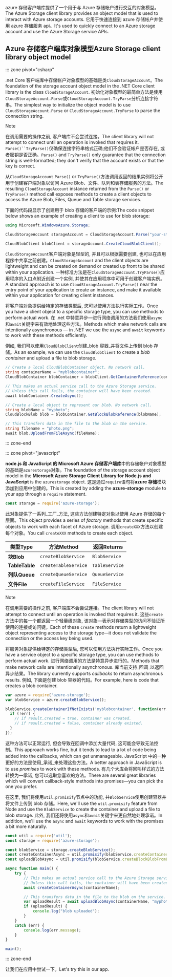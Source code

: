 <span data-ttu-id="b8c0a-101">azure 存储客户端库提供了一个用于与 Azure 存储帐户进行交互的对象模型。</span><span class="sxs-lookup"><span data-stu-id="b8c0a-101">The Azure Storage client library provides an object model that is used to interact with Azure storage accounts.</span></span> <span data-ttu-id="b8c0a-102">它用于快速连接到 azure 存储帐户并使用 azure 存储服务 api。</span><span class="sxs-lookup"><span data-stu-id="b8c0a-102">It's used to quickly connect to an Azure storage account and use the Azure Storage service APIs.</span></span> 

## <a name="azure-storage-client-library-object-model"></a><span data-ttu-id="b8c0a-103">Azure 存储客户端库对象模型</span><span class="sxs-lookup"><span data-stu-id="b8c0a-103">Azure Storage client library object model</span></span>

::: zone pivot="csharp"

<span data-ttu-id="b8c0a-104">.net Core 客户端库中存储帐户对象模型的基础是类`CloudStorageAccount`。</span><span class="sxs-lookup"><span data-stu-id="b8c0a-104">The foundation of the storage account object model in the .NET Core client library is the class `CloudStorageAccount`.</span></span> <span data-ttu-id="b8c0a-105">初始化对象模型的最简单方法是使用`CloudStorageAccount.Parse`或`CloudStorageAccount.TryParse`分析连接字符串。</span><span class="sxs-lookup"><span data-stu-id="b8c0a-105">The simplest way to initialize the object model is to use `CloudStorageAccount.Parse` or `CloudStorageAccount.TryParse` to parse the connection string.</span></span>

> [!NOTE]
> <span data-ttu-id="b8c0a-106">在调用需要的操作之前, 客户端库不会尝试连接。</span><span class="sxs-lookup"><span data-stu-id="b8c0a-106">The client library will not attempt to connect until an operation is invoked that requires it.</span></span> <span data-ttu-id="b8c0a-107">`Parse()``TryParse()`仅确保连接字符串格式正确;他们不会验证帐户是否存在, 或者密钥是否正确。</span><span class="sxs-lookup"><span data-stu-id="b8c0a-107">`Parse()` and `TryParse()` only guarantee that the connection string is well-formatted; they don't verify that the account exists or that the key is correct.</span></span> 

<span data-ttu-id="b8c0a-108">从`CloudStorageAccount` `Parse()` or `TryParse()`方法调用返回的结果实例将公开用于创建客户端对象以访问 Azure Blob、文件、队列和表存储服务的方法。</span><span class="sxs-lookup"><span data-stu-id="b8c0a-108">The resulting `CloudStorageAccount` instance returned from the `Parse()` or `TryParse()` method call exposes methods to create a client objects to access the Azure Blob, Files, Queue and Table storage services.</span></span> 

<span data-ttu-id="b8c0a-109">下面的代码段显示了创建用于 blob 存储的客户端的示例:</span><span class="sxs-lookup"><span data-stu-id="b8c0a-109">The code snippet below shows an example of creating a client to use for blob storage:</span></span>

```csharp
using Microsoft.WindowsAzure.Storage;

CloudStorageAccount storageAccount = CloudStorageAccount.Parse("your-storage-key-connection-string");

CloudBlobClient blobClient = storageAccount.CreateCloudBlobClient();
```

<span data-ttu-id="b8c0a-110">`CloudStorageAccount`客户端对象是轻型的, 并且可以根据需要创建, 也可以在应用程序中共享之前创建。</span><span class="sxs-lookup"><span data-stu-id="b8c0a-110">`CloudStorageAccount` and the client objects are lightweight and can be created on demand or created up front to be shared within your application.</span></span> <span data-ttu-id="b8c0a-111">一种标准方法是在`CloudStorageAccount.TryParse()`应用程序的入口点附近创建一个实例, 并使其在应用程序中可用于创建客户端实例。</span><span class="sxs-lookup"><span data-stu-id="b8c0a-111">A standard approach is to use `CloudStorageAccount.TryParse()` near the entry point of your application to create an instance, and make it available within your application for creating client instances.</span></span>

<span data-ttu-id="b8c0a-112">将客户端对象提供给特定的存储类型后, 您可以使用方法执行实际工作。</span><span class="sxs-lookup"><span data-stu-id="b8c0a-112">Once you have a client object to a specific storage type, you can use methods to perform actual work.</span></span> <span data-ttu-id="b8c0a-113">在 .net 中特意异步&mdash;进行网络调用的方法我们使用`async`和`await`关键字来有效地处理这些方法。</span><span class="sxs-lookup"><span data-stu-id="b8c0a-113">Methods which make network calls are intentionally asynchronous &mdash; in .NET we use the `async` and `await` keywords to work with these methods efficiently.</span></span>

<span data-ttu-id="b8c0a-114">例如, 我们可以使用`CloudBlobClient`创建_blob 容器_并将文件上传到 blob 存储。</span><span class="sxs-lookup"><span data-stu-id="b8c0a-114">As an example, we can use the `CloudBlobClient` to create a _blob container_ and upload a file to blob storage.</span></span>

```csharp
// Create a local CloudBlobContainer object. No network call.
string containerName = "myblobcontainer";
CloudBlobContainer blobContainer = blobClient.GetContainerReference(containerName);

// This makes an actual service call to the Azure Storage service. 
// Unless this call fails, the container will have been created.
await blobContainer.CreateAsync();

// Create a local object to represent our blob. No network call.
string blobName = "myphoto";
CloudBlockBlob blob = blobContainer.GetBlockBlobReference(blobName);

// This transfers data in the file to the blob on the service.
string filename = "photo.png";
await blob.UploadFromFileAsync(fileName);
```

::: zone-end

::: zone pivot="javascript"

<span data-ttu-id="b8c0a-115">**node.js 和 JavaScript 的 Microsoft Azure 存储客户端库**中的存储帐户对象模型的基础是`azurestorage`对象。</span><span class="sxs-lookup"><span data-stu-id="b8c0a-115">The foundation of the storage account object model in the **Microsoft Azure Storage Client Library for Node.js and JavaScript** is the `azurestorage` object.</span></span> <span data-ttu-id="b8c0a-116">这是通过`require`语句将**azure 存储**模块添加到应用中创建的。</span><span class="sxs-lookup"><span data-stu-id="b8c0a-116">This is created by adding the **azure-storage** module to your app through a `require` statement.</span></span>

```javascript
const storage = require('azure-storage');
```

<span data-ttu-id="b8c0a-117">此对象提供了一系列_工厂_方法, 这些方法创建特定对象以使用 Azure 存储的每个层面。</span><span class="sxs-lookup"><span data-stu-id="b8c0a-117">This object provides a series of _factory_ methods that create specific objects to work with each facet of Azure storage.</span></span> <span data-ttu-id="b8c0a-118">调用`createXXX`方法以创建每个对象。</span><span class="sxs-lookup"><span data-stu-id="b8c0a-118">You call `createXXX` methods to create each object.</span></span>

| <span data-ttu-id="b8c0a-119">类型</span><span class="sxs-lookup"><span data-stu-id="b8c0a-119">Type</span></span> | <span data-ttu-id="b8c0a-120">方法</span><span class="sxs-lookup"><span data-stu-id="b8c0a-120">Method</span></span> | <span data-ttu-id="b8c0a-121">返回</span><span class="sxs-lookup"><span data-stu-id="b8c0a-121">Returns</span></span> |
|--------|---------|-------------|
| <span data-ttu-id="b8c0a-122">**块**</span><span class="sxs-lookup"><span data-stu-id="b8c0a-122">**Blob**</span></span> | `createBlobService` | `BlobService` |
| <span data-ttu-id="b8c0a-123">**Table**</span><span class="sxs-lookup"><span data-stu-id="b8c0a-123">**Table**</span></span> | `createTableService` | `TableService` |
| <span data-ttu-id="b8c0a-124">**列队**</span><span class="sxs-lookup"><span data-stu-id="b8c0a-124">**Queue**</span></span> | `createQueueService` | `QueueService` |
| <span data-ttu-id="b8c0a-125">**文件**</span><span class="sxs-lookup"><span data-stu-id="b8c0a-125">**File**</span></span> | `createFileService` | `FileService` |

> [!NOTE]
> <span data-ttu-id="b8c0a-126">在调用需要的操作之前, 客户端库不会尝试连接。</span><span class="sxs-lookup"><span data-stu-id="b8c0a-126">The client library will not attempt to connect until an operation is invoked that requires it.</span></span> <span data-ttu-id="b8c0a-127">这些`create`方法中的每一个都返回一个轻量级对象, 该对象&mdash;表示对存储类型的访问不验证所使用的连接或访问键。</span><span class="sxs-lookup"><span data-stu-id="b8c0a-127">Each of these `create` methods return a lightweight object representing access to the storage type&mdash;it does not validate the connection or the access key being used.</span></span>

<span data-ttu-id="b8c0a-128">将服务对象提供给特定的存储类型后, 您可以使用方法执行实际工作。</span><span class="sxs-lookup"><span data-stu-id="b8c0a-128">Once you have a service object to a specific storage type, you can use methods to perform actual work.</span></span> <span data-ttu-id="b8c0a-129">进行网络调用的方法是特意异步进行的。</span><span class="sxs-lookup"><span data-stu-id="b8c0a-129">Methods that make network calls are intentionally asynchronous.</span></span> <span data-ttu-id="b8c0a-130">库当前支持_回调_以返回异步结果。</span><span class="sxs-lookup"><span data-stu-id="b8c0a-130">The library currently supports _callbacks_ to return asynchronous results.</span></span> <span data-ttu-id="b8c0a-131">例如, 下面是创建 blob 容器的代码。</span><span class="sxs-lookup"><span data-stu-id="b8c0a-131">For example, here is code that creates a blob container.</span></span>

```javascript
var azure = require('azure-storage');
var blobService = azure.createBlobService();

blobService.createContainerIfNotExists('myblobcontainer', function(err, result, response) {
  if (!err) {
    // if result.created = true, container was created.
    // if result.created = false, container already existed.
  }
});
```

<span data-ttu-id="b8c0a-132">这种方法可以正常运行, 但会导致在回调中添加大量代码, 这可能会导致无法控制。</span><span class="sxs-lookup"><span data-stu-id="b8c0a-132">This approach works fine, but it tends to lead to a lot of code being added into the callbacks, which can get unmanageable.</span></span> <span data-ttu-id="b8c0a-133">JavaScript 中的一种更好的方法是使用_承诺_来处理这些方法。</span><span class="sxs-lookup"><span data-stu-id="b8c0a-133">A better approach in JavaScript is to use _promises_ to work with these methods.</span></span> <span data-ttu-id="b8c0a-134">有几个大库会将回叫样式的方法转换为&mdash;承诺, 您可以选取您喜欢的方法。</span><span class="sxs-lookup"><span data-stu-id="b8c0a-134">There are several great libraries which will convert callback-style methods into promises&mdash;you can pick the one you prefer.</span></span>

<span data-ttu-id="b8c0a-135">在这里, 我们将使用`util.promisify`节点中的功能, 并`BlobService`使用创建容器并将文件上传到 blob 存储。</span><span class="sxs-lookup"><span data-stu-id="b8c0a-135">Here, we'll use the `util.promisify` feature from Node and use the `BlobService` to create the container and upload a file to blob storage.</span></span> <span data-ttu-id="b8c0a-136">此外, 我们还将使用`async`和`await`关键字来更自然地处理承诺。</span><span class="sxs-lookup"><span data-stu-id="b8c0a-136">In addition, we'll use the `async` and `await` keywords to work with the promises a bit more naturally.</span></span>

```javascript
const util = require('util');
const storage = require('azure-storage');

const blobService = storage.createBlobService();
const createContainerAsync = util.promisify(blobService.createContainerIfNotExists).bind(blobService);
const uploadBlobAsync = util.promisify(blobService.createBlockBlobFromLocalFile).bind(blobService);

async function main() {
    try {
        // This makes an actual service call to the Azure Storage service. 
        // Unless this call fails, the container will have been created.
        await createContainerAsync(containerName);

        // This transfers data in the file to the blob on the service.
        var uploadResult = await uploadBlobAsync(containerName, "myphoto", "photo.png");
        if (uploadResult) {
            console.log("blob uploaded");
        }
    }
    catch (err) {
        console.log(err.message);
    }
}

main();
```
::: zone-end

<span data-ttu-id="b8c0a-137">让我们在应用中尝试一下。</span><span class="sxs-lookup"><span data-stu-id="b8c0a-137">Let's try this in our app.</span></span>